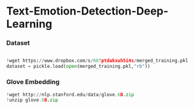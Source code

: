 # Text-Emotion-Detection-Deep-Learning

### Dataset

```python

!wget https://www.dropbox.com/s/607ptdakxuh5i4s/merged_training.pkl
dataset = pickle.load(open(merged_training.pkl,"rb"))
```
### Glove Embedding

```python
!wget http://nlp.stanford.edu/data/glove.6B.zip
!unzip glove.6B.zip
```

